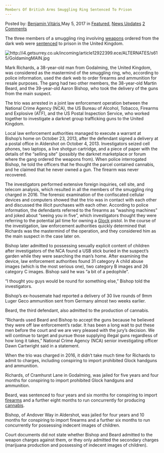```yaml
---
Members Of British Arms Smuggling Ring Sentenced To Prison
---
```

<article class="post-listing post-19634 post type-post status-publish format-standard has-post-thumbnail hentry category-deepdot-news category-news-updates tag-arms tag-british tag-members tag-prison tag-ring tag-sentenced tag-smuggling">
    <div class="post-inner">
    <p class="post-meta">
    <span>Posted by: <a href="https://www.deepdotweb.com/author/benjaminvi/" title="">Benjamin Vitáris </a></span>
    <span>May 5, 2017</span>
    <span>in <a href="https://www.deepdotweb.com/category/deepdot-news/" rel="category tag">Featured</a>, <a href="https://www.deepdotweb.com/category/news-updates/" rel="category tag">News Updates</a></span>
    <span><a href="https://www.deepdotweb.com/2017/05/05/members-british-arms-smuggling-ring-sentenced-prison/#comments">2 Comments</a></span>
    </p>
    <div class="clear"></div>
    <div class="entry">
    <p>The three members of a smuggling ring involving <a href="https://www.deepdotweb.com/2017/04/01/suspected-drug-dealer-small-german-town-arrested-attempted-weapon-purchase/">weapons</a> ordered from the dark web were <a href="http://www.getsurrey.co.uk/news/surrey-news/godalming-man-who-used-dark-12921417">sentenced</a> to prison in the United Kingdom.</p>
    <p><img class="wp-image-19649 aligncenter" src="https://www.deepdotweb.com/wp-content/uploads/2017/05/http-i4-getsurrey-co-uk-incoming-article12922399.jpeg" alt="http://i4.getsurrey.co.uk/incoming/article12922399.ece/ALTERNATES/s615/GoldamingMAIN.jpg" srcset="https://www.deepdotweb.com/wp-content/uploads/2017/05/http-i4-getsurrey-co-uk-incoming-article12922399.jpeg 615w, https://www.deepdotweb.com/wp-content/uploads/2017/05/http-i4-getsurrey-co-uk-incoming-article12922399-300x200.jpeg 300w" sizes="(max-width: 615px) 100vw, 615px" /></p>
    <p>Mark Richards, a 38-year-old man from Godalming, the United Kingdom, was considered as the mastermind of the smuggling ring, who, according to police information, used the dark web to order firearms and ammunition for resale purposes. The gang had two other members, the 38-year-old Martin Beard, and the 39-year-old Aaron Bishop, who took the delivery of the guns from the main suspect.</p>
    <p>The trio was arrested in a joint law enforcement operation between the National Crime Agency (NCA), the US Bureau of Alcohol, Tobacco, Firearms and Explosive (ATF), and the US Postal Inspection Service, who worked together to investigate a darknet group trafficking guns to the United Kingdom.</p>
    <p>Local law enforcement authorities managed to execute a warrant at Bishop’s home on October 23, 2013, after the defendant signed a delivery at a postal office in Aldershot on October 4, 2013. Investigators seized cell phones, two laptops, a live shotgun cartridge, and a piece of paper with the details of the “selling site” (possibly the darknet marketplace or forum where the gang ordered the weapons from). When police interrogated Bishop, he told the officers that he thought the parcel contained cannabis, and he claimed that he never owned a gun. The firearm was never recovered.</p>
    <p>The investigators performed extensive foreign inquiries, cell site, and telecom analysis, which resulted in all the members of the smuggling ring charged in 2016. The forensic examination of the confiscated cellular devices and computers showed that the trio was in contact with each other and discussed the illicit purchases with each other. According to police information, the defendants referred to the firearms as “washing machines” and joked about “seeing you in five”, which investigators thought they were referring to the potential jail time for owning a <a href="https://www.deepdotweb.com/2016/08/25/german-dnm-vendor-arrested-selling-glock-munich-shooter/">Glock</a> pistol. In the course of the investigation, law enforcement authorities quickly determined that Richards was the mastermind of the operation, and they considered him as the main suspect in the case later on.</p>
    <p>Bishop later admitted to possessing sexually explicit content of children after investigators of the NCA found a USB stick buried in the suspect’s garden while they were searching the man’s home. After examining the device, law enforcement authorities found 31 category A child abuse images (which is the most serious one), two category B images and 26 category C images. Bishop said he was “a bit of a pedophile”.</p>
    <p>&#8220;I thought you guys would be round for something else,” Bishop told the investigators.</p>
    <p>Bishop’s ex-housemate had reported a delivery of 30 live rounds of 9mm Luger Geco ammunition sent from Germany almost two weeks earlier.</p>
    <p>Beard, the third defendant, also admitted to the production of cannabis.</p>
    <p>&#8220;Richards used Beard and Bishop to accept the guns because he believed they were off law enforcement&#8217;s radar. It has been a long wait to put these men before the court and we are very pleased with the jury&#8217;s decision. We will continue to target and pursue those supplying illegal guns regardless of how long it takes,” National Crime Agency (NCA) senior investigating officer Dawn Cartwright said in a statement.</p>
    <p>When the trio was charged in 2016, it didn’t take much time for Richards to admit to charges, including conspiring to import prohibited Glock handguns and ammunition.</p>
    <p>Richards, of Cramhurst Lane in Godalming, was jailed for five years and four months for conspiring to import prohibited Glock handguns and ammunition.</p>
    <p><a id="post-19634-_gjdgxs"></a> Beard, was sentenced to four years and six months for conspiring to import <a href="https://www.deepdotweb.com/tag/firearm/">firearms</a> and a further eight months to run concurrently for producing <a href="https://www.deepdotweb.com/2016/11/21/cannabis-legalization-attempt-failed-south-tyrol/">cannabis</a>.</p>
    <p>Bishop, of Andover Way in Aldershot, was jailed for four years and 10 months for conspiring to import firearms and a further six months to run concurrently for possessing indecent images of children.</p>
    <p>Court documents did not state whether Bishop and Beard admitted to the weapon charges against them, or they only admitted the secondary charges (marijuana production and possessing of indecent images of children).</p>
    </div>
    <span style="display:none"><a href="https://www.deepdotweb.com/tag/arms/" rel="tag">arms</a> <a href="https://www.deepdotweb.com/tag/british/" rel="tag">british</a> <a href="https://www.deepdotweb.com/tag/members/" rel="tag">members</a> <a href="https://www.deepdotweb.com/tag/prison/" rel="tag">prison</a> <a href="https://www.deepdotweb.com/tag/ring/" rel="tag">ring</a> <a href="https://www.deepdotweb.com/tag/sentenced/" rel="tag">sentenced</a> <a href="https://www.deepdotweb.com/tag/smuggling/" rel="tag">smuggling</a></span> <span style="display:none" class="updated">2017-05-05</span>
    <div style="display:none" class="vcard author" itemprop="author" itemscope itemtype="http://schema.org/Person"><strong class="fn" itemprop="name"><a href="https://www.deepdotweb.com/author/benjaminvi/" title="Posts by Benjamin Vitáris" rel="author">Benjamin Vitáris</a></strong></div>
    </div>
</article>

